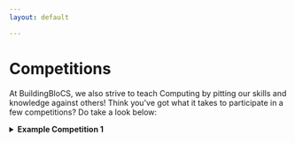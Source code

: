 ```yaml
---
layout: default

---
```


# Competitions

At BuildingBloCS, we also strive to teach Computing by pitting our skills and knowledge against others! Think you've got what it takes to participate in a few competitions? Do take a look below:

<details>
<summary><b>Example Competition 1</b></summary>
<b>Date:</b> Example Date
<br><b>Time:</b> [Time Zone] Start Time to End Time
<br><b>Description:</b> This competition seeks to challenge participants in this particular Computing-related skill.
<br><a class="btn" href="https://forms.gle/HFuNucHx8aN68CT97">Sign up here!</a>
</details>
<br>
